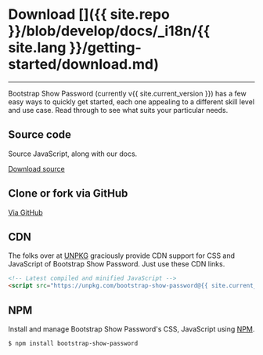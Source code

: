 # Download []({{ site.repo }}/blob/develop/docs/_i18n/{{ site.lang }}/getting-started/download.md)

---

<p class="lead">
Bootstrap Show Password (currently v{{ site.current_version }}) has a few easy ways to quickly get started, each one appealing to a different skill level and use case. Read through to see what suits your particular needs.
</p>

## Source code

Source JavaScript, along with our docs.

<a href="{{ site.master_zip }}" class="btn btn-lg btn-outline" role="button">Download source</a>

## Clone or fork via GitHub

<a href="{{ site.repo }}" class="btn btn-lg btn-outline" role="button">Via GitHub</a>

## CDN

The folks over at [UNPKG](https://unpkg.com/) graciously provide CDN support for CSS and JavaScript of Bootstrap Show Password. Just use these CDN links.

```html
<!-- Latest compiled and minified JavaScript -->
<script src="https://unpkg.com/bootstrap-show-password@{{ site.current_version }}/dist/bootstrap-show-password.min.js"></script>
```

## NPM

Install and manage Bootstrap Show Password's CSS, JavaScript using [NPM](http://npmjs.com).

```bash
$ npm install bootstrap-show-password
```
